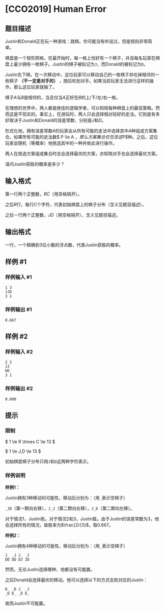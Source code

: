 # [CCO2019] Human Error

## 题目描述

Justin和Donald正在玩一种游戏：跳棋。你可能没有听说过，但是规则非常简单。

棋盘是一个矩形网格，在最开始时，每一格上恰好有一个棋子，并且每名玩家在棋盘上最少拥有一枚棋子。Justin的棋子被标记为`J`，而Donald的被标记为`D`。

Justin先下棋。在一次移动中，这位玩家可以移动自己的一枚棋子并吃掉相邻的一枚棋子 **（不一定是对手的）** ，随后轮到对手。如果当前玩家无法进行这样的操作，那么这位玩家就输了。

棋子$A$与$B$是相邻的，当且仅当$A$正好在$B$的上/下/左/右一格。

在理想的世界中，两人都是绝佳的逻辑学者，可以知晓每种棋盘上的最佳策略。然而这是不现实的。事实上，在游玩时，两人只会选择相对较好的走法。它到底有多好取决于Justin和Donald的误差常数，分别是$J$和$D$。

形式化地，拥有误差常数$A$的玩家会从所有可能的走法中选择其中$A$种组成方案集合。如果所有可能的走法数$ P \le A $，那么方案集合仅包含这$P$种。之后，这位玩家会随机（等概率）地挑选其中的一种并依此进行操作。

两人在挑选方案组成集合时总会选择最优的方案，亦知晓对手也会选择最优方案。

请问Justin获胜的概率是多少？

## 输入格式

第一行两个正整数，$R C$（用空格隔开）。

之后$R$行，每行$C$个字符，代表初始棋盘上的棋子分布（含义见题目描述）。

之后一行两个正整数，$J D$（用空格隔开），含义见题目描述。

## 输出格式

一行，一个精确到3位小数的浮点数，代表Justin获胜的概率。

## 样例 #1

### 样例输入 #1
```
1 3
JJD
3 1
```

### 样例输出 #1

```
0.667
```

## 样例 #2

### 样例输入 #2
```
2 2
JJ
DD
3 1
```

### 样例输出 #2

```
0.000
```

## 提示

### 限制

$ 1 \le R \times C \le 13 $

$ 1 \le J,D \le 13 $

初始棋盘棋子分布只用`J`和`D`这两种字符表示。

### 样例说明

**样例1：**

Justin拥有3种移动的可能性，移动后分别为：（用`_`表示空棋子）

`_JD`（第一颗向右移），`J_J`（第二颗向右移），`J_D`（第二颗向左移）。

对于情况1，Justin败。对于情况2和3，Justin胜。由于Justin的误差常数为3，他会选择所有的情况，故胜率为$\frac{2}{3}$，取0.667。

**样例2：**

Justin拥有4种移动的可能性，移动后分别为：（用`_`表示空棋子）

```
J_ _J J_ _J
DD DD DJ JD
```

然而，无论Justin选择哪种，他都没有可能赢。

之后Donald会选择最优的移动。他可以选择以下的方式击败对应的Justin：

```
D_ _D J_ _J
_D D_ _D D_
```

故而Justin不可能赢。

